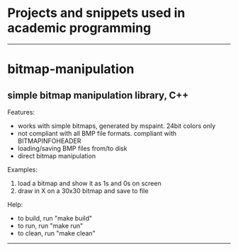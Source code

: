 # Projects and snippets used in academic programming
---
# bitmap-manipulation
## simple bitmap manipulation library, C++

Features:
  * works with simple bitmaps, generated by mspaint. 24bit colors only
  * not compliant with all BMP file formats. compliant with BITMAPINFOHEADER
  * loading/saving BMP files from/to disk
  * direct bitmap manipulation

Examples:
  1. load a bitmap and show it as 1s and 0s on screen
  2. draw in X on a 30x30 bitmap and save to file

Help:
  * to build, run "make build"
  * to run, run "make run"
  * to clean, run "make clean"


---
